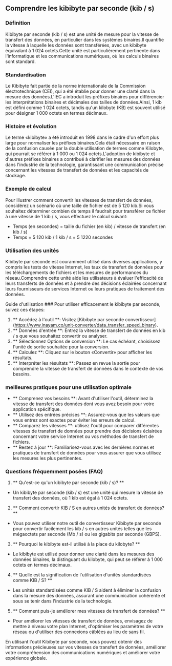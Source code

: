 ## Comprendre les kibibyte par seconde (kib / s)

### Définition
Kibibyte par seconde (kib / s) est une unité de mesure pour la vitesse de transfert des données, en particulier dans les systèmes binaires.Il quantifie la vitesse à laquelle les données sont transférées, avec un kibibyte équivalant à 1 024 octets.Cette unité est particulièrement pertinente dans l'informatique et les communications numériques, où les calculs binaires sont standard.

### Standardisation
Le Kibibyte fait partie de la norme internationale de la Commission électrotechnique (CEI), qui a été établie pour donner une clarté dans la mesure des données.L'IEC a introduit les préfixes binaires pour différencier les interprétations binaires et décimales des tailles de données.Ainsi, 1 kib est défini comme 1 024 octets, tandis qu'un kilobyte (KB) est souvent utilisé pour désigner 1 000 octets en termes décimaux.

### Histoire et évolution
Le terme «kibibyte» a été introduit en 1998 dans le cadre d'un effort plus large pour normaliser les préfixes binaires.Cela était nécessaire en raison de la confusion causée par la double utilisation de termes comme Kilobyte, qui pourrait se référer à 1 000 ou 1 024 octets.L'adoption de kibibyte et d'autres préfixes binaires a contribué à clarifier les mesures des données dans l'industrie de la technologie, garantissant une communication précise concernant les vitesses de transfert de données et les capacités de stockage.

### Exemple de calcul
Pour illustrer comment convertir les vitesses de transfert de données, considérez un scénario où une taille de fichier est de 5 120 kib.Si vous souhaitez déterminer combien de temps il faudrait pour transférer ce fichier à une vitesse de 1 kib / s, vous effectuez le calcul suivant:

- Temps (en secondes) = taille du fichier (en kib) / vitesse de transfert (en kib / s)
- Temps = 5 120 kib / 1 kib / s = 5 1220 secondes

### Utilisation des unités
Kibibyte par seconde est couramment utilisé dans diverses applications, y compris les tests de vitesse Internet, les taux de transfert de données pour les téléchargements de fichiers et les mesures de performances du réseau.Comprendre cette unité aide les utilisateurs à évaluer l'efficacité de leurs transferts de données et à prendre des décisions éclairées concernant leurs fournisseurs de services Internet ou leurs pratiques de traitement des données.

Guide d'utilisation ###
Pour utiliser efficacement le kibibyte par seconde, suivez ces étapes:
1. ** Accédez à l'outil **: Visitez [Kibibyte par seconde convertisseur] (https://www.inayam.co/unit-converter/data_transfer_speed_binary).
2. ** Données d'entrée **: Entrez la vitesse de transfert de données en kib / s que vous souhaitez convertir ou analyser.
3. ** Sélectionnez Options de conversion **: Le cas échéant, choisissez l'unité de sortie souhaitée pour la conversion.
4. ** Calculez **: Cliquez sur le bouton «Convertir» pour afficher les résultats.
5. ** Interpréter les résultats **: Passez en revue la sortie pour comprendre la vitesse de transfert de données dans le contexte de vos besoins.

### meilleures pratiques pour une utilisation optimale
- ** Comprenez vos besoins **: Avant d'utiliser l'outil, déterminez la vitesse de transfert des données dont vous avez besoin pour votre application spécifique.
- ** Utilisez des entrées précises **: Assurez-vous que les valeurs que vous entrez sont exactes pour éviter les erreurs de calcul.
- ** Comparez les vitesses **: utilisez l'outil pour comparer différentes vitesses de transfert de données pour prendre des décisions éclairées concernant votre service Internet ou vos méthodes de transfert de fichiers.
- ** Restez à jour **: Familiarisez-vous avec les dernières normes et pratiques de transfert de données pour vous assurer que vous utilisez les mesures les plus pertinentes.

### Questions fréquemment posées (FAQ)

1. ** Qu'est-ce qu'un kibibyte par seconde (kib / s)? **
- Un kibibyte par seconde (kib / s) est une unité qui mesure la vitesse de transfert des données, où 1 kib est égal à 1 024 octets.

2. ** Comment convertir KIB / S en autres unités de transfert de données? **
- Vous pouvez utiliser notre outil de convertisseur Kibibyte par seconde pour convertir facilement les kib / s en autres unités telles que les mégaoctets par seconde (Mb / s) ou les gigabits par seconde (GBPS).

3. ** Pourquoi le kibibyte est-il utilisé à la place du kilobyte? **
- Le kibibyte est utilisé pour donner une clarté dans les mesures des données binaires, la distinguant du kilobyte, qui peut se référer à 1 000 octets en termes décimaux.

4. ** Quelle est la signification de l'utilisation d'unités standardisées comme KIB / S? **
- Les unités standardisées comme KIB / S aident à éliminer la confusion dans la mesure des données, assurant une communication cohérente et sous se tenir dans l'industrie de la technologie.

5. ** Comment puis-je améliorer mes vitesses de transfert de données? **
- Pour améliorer les vitesses de transfert de données, envisagez de mettre à niveau votre plan Internet, d'optimiser les paramètres de votre réseau ou d'utiliser des connexions câblées au lieu de sans fil.

En utilisant l'outil Kibibyte par seconde, vous pouvez obtenir des informations précieuses sur vos vitesses de transfert de données, améliorer votre compréhension des communications numériques et améliorer votre expérience globale.
